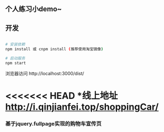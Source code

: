 ## 个人练习小demo~

## 开发

```bash

# 安装依赖
npm install 或 cnpm install (推荐使用淘宝镜像)

# 启动服务
npm start
```
浏览器访问 http://localhost:3000/dist/

<<<<<<< HEAD
*线上地址 http://i.qinjianfei.top/shoppingCar/
=======
### 基于jquery.fullpage实现的购物车宣传页

